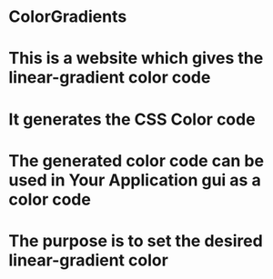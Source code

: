 # ColorGradients 
# This is a website which gives the linear-gradient color code 
# It generates the CSS Color code
# The generated color code can be used in Your Application gui as a color code
#
#
#
#
#
#
#
#
#
#
#
#
#
#
#
#
#
#
#
#
# The purpose is to set the desired linear-gradient color
